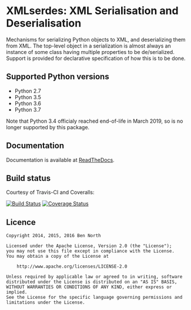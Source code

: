 # XMLserdes: XML Serialisation and Deserialisation

Mechanisms for serializing Python objects to XML, and deserializing them
from XML.  The top-level object in a serialization is almost always an
instance of some class having multiple properties to be de/serialized.
Support is provided for declarative specification of how this is to be
done.

## Supported Python versions

 * Python 2.7
 * Python 3.5
 * Python 3.6
 * Python 3.7

Note that Python 3.4 officialy reached end-of-life in March 2019, so
is no longer supported by this package.

## Documentation

Documentation is available at [ReadTheDocs](https://python-xml-serdes.readthedocs.io/en/master/).

## Build status

Courtesy of Travis-CI and Coveralls:

[![Build Status](https://travis-ci.org/bennorth/python-xml-serdes.svg?branch=master)](https://travis-ci.org/bennorth/python-xml-serdes)
[![Coverage Status](https://coveralls.io/repos/github/bennorth/python-xml-serdes/badge.svg?branch=master)](https://coveralls.io/github/bennorth/python-xml-serdes?branch=master)

## Licence

```
Copyright 2014, 2015, 2016 Ben North

Licensed under the Apache License, Version 2.0 (the "License");
you may not use this file except in compliance with the License.
You may obtain a copy of the License at

    http://www.apache.org/licenses/LICENSE-2.0

Unless required by applicable law or agreed to in writing, software
distributed under the License is distributed on an "AS IS" BASIS,
WITHOUT WARRANTIES OR CONDITIONS OF ANY KIND, either express or implied.
See the License for the specific language governing permissions and
limitations under the License.
```
